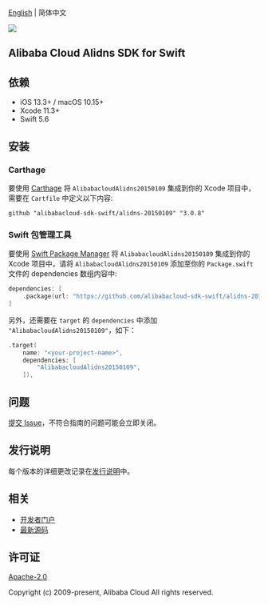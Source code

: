 [English](README.md) | 简体中文

![](https://aliyunsdk-pages.alicdn.com/icons/AlibabaCloud.svg)

## Alibaba Cloud Alidns SDK for Swift

## 依赖

- iOS 13.3+ / macOS 10.15+
- Xcode 11.3+
- Swift 5.6

## 安装

### Carthage

要使用 [Carthage](https://github.com/Carthage/Carthage) 将 `AlibabacloudAlidns20150109` 集成到你的 Xcode 项目中，需要在 `Cartfile` 中定义以下内容:

```ogdl
github "alibabacloud-sdk-swift/alidns-20150109" "3.0.8"
```

### Swift 包管理工具

要使用 [Swift Package Manager](https://swift.org/package-manager/) 将 `AlibabacloudAlidns20150109` 集成到你的 Xcode 项目中，请将 `AlibabacloudAlidns20150109` 添加至你的 `Package.swift` 文件的 dependencies 数组内容中:

```swift
dependencies: [
    .package(url: "https://github.com/alibabacloud-sdk-swift/alidns-20150109.git", from: "3.0.8")
]
```

另外，还需要在 `target` 的 `dependencies` 中添加 `"AlibabacloudAlidns20150109"`，如下：

```swift
.target(
    name: "<your-project-name>",
    dependencies: [
        "AlibabacloudAlidns20150109",
    ]),
```

## 问题

[提交 Issue](https://github.com/alibabacloud-sdk-swift/alidns-20150109/issues/new)，不符合指南的问题可能会立即关闭。

## 发行说明

每个版本的详细更改记录在[发行说明](./ChangeLog.txt)中。

## 相关

* [开发者门户](https://next.api.aliyun.com/home)
* [最新源码](https://github.com/alibabacloud-sdk-swift/alidns-20150109)

## 许可证

[Apache-2.0](http://www.apache.org/licenses/LICENSE-2.0)

Copyright (c) 2009-present, Alibaba Cloud All rights reserved.

